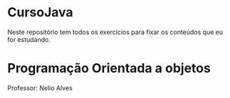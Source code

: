 # CursoJava
Neste repositório tem todos os exercícios para fixar os conteúdos que eu for estudando. 

# Programação Orientada a objetos 
Professor: Nelio Alves
